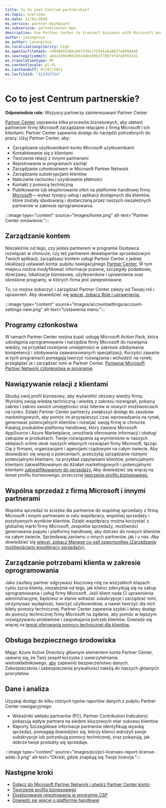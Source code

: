 ```yaml
---
title: Co to jest Centrum partnerskie?
ms.topic: overview
ms.date: 12/01/2020
ms.service: partner-dashboard
ms.subservice: partnercenter-mpn
description: Use Partner Center to transact business with Microsoft and your customers (Transakcje biznesowe z firmą Microsoft i klientami)
author: jasongroce
ms.author: jasongroce
ms.localizationpriority: high
ms.openlocfilehash: cd9400915861667378ccf5545a6a8827a699d465
ms.sourcegitcommit: a84c83bbd95156344b3d9b2778973f47a9f83141
ms.translationtype: MT
ms.contentlocale: pl-PL
ms.lasthandoff: 07/07/2021
ms.locfileid: "113353724"
---
```

# <a name="what-is-partner-center"></a>Co to jest Centrum partnerskie?

**Odpowiednie role:** Wszyscy partnerzy zainteresowani Partner Center

[Partner Center](https://partner.microsoft.com/dashboard/home) usprawnia kilka procesów biznesowych, aby ułatwić partnerom firmy Microsoft zarządzanie relacjami z firmą Microsoft i ich klientami. Partner Center zapewnia dostęp do narzędzi potrzebnych do pracy. Użyj Partner Center, aby:

- Zarządzanie użytkownikami konto Microsoft użytkownikami
- Kontaktowanie się z klientami
- Tworzenie relacji z innymi partnerami
- Rejestrowanie w programach zachęt
- Zarządzanie członkostwem w Microsoft Partner Network
- Zarządzanie subskrypcjami klientów
- Naliczanie rachunku i uzyskiwanie płatności
- Kontakt z pomocą techniczną
- Publikowanie lub eksplorowanie ofert na platformie handlowej firmy [Microsoft](/azure/marketplace)— wykaz tysięcy usług i aplikacji dostępnych dla klientów, które zostały sbudowaną i dostarczaną przez naszych niezależnych partnerów w zakresie oprogramowania.

:::image type="content" source="images/home.png" alt-text="Partner Center omówienie.":::

## <a name="manage-your-account"></a>Zarządzanie kontem

Niezależnie od tego, czy jesteś partnerem w programie Dostawca rozwiązań w chmurze, czy też partnerem deweloperów sprzedażowym Twoich aplikacji, zarządzasz kontem usługi Partner Center z jednej lokalizacji ustawień konta: pulpitu nawigacyjnego [Partner Center.](https://partner.microsoft.com/dashboard/home) W tym miejscu można modyfikować informacje prawne, szczegóły podatkowe, dzierżawy, lokalizacje biznesowe, użytkowników i uprawnienia oraz określone programy, w których firma jest zarejestrowane.

To, co można zobaczyć i zarządzać Partner Center zależy od Twojej roli i uprawnień. Aby dowiedzieć się [więcej, zobacz Role i uprawnienia.](permissions-overview.md)

:::image type="content" source="images/accountsettings/account-settings-new.png" alt-text="Ustawienia menu.":::

## <a name="membership-programs"></a>Programy członkostwa

W ramach Partner Center można kupić usługę Microsoft Action Pack, która udostępnia oprogramowanie i narzędzia firmy Microsoft do rozwijania wiedzy, na przykład rozwijanie umiejętności w zakresie zdobywania kompetencji i zdobywania zaawansowanych specjalizacji. Korzyści zawarte w tych programach pomagają tworzyć rozwiązania i wchodzić na rynek; przeglądać je i zarządzać nimi w Partner Center. [Porównaj Microsoft Partner Network członkostwa w programie](https://partner.microsoft.com/membership/compare-offers).

## <a name="connect-with-customers"></a>Nawiązywanie relacji z klientami

Sbuduj swój profil biznesowy, aby wyświetlić obszary wiedzy firmy. Wyróżnij swoją wiedzę techniczną i wiedzę z zakresu rozwiązań, pokazuj zakres i zakres swoich umiejętności oraz liderów w nowych możliwościach na rynku. Dzięki Partner Center partnerzy zwiększyli dostęp do zasobów marketingowych, aby pomóc im przyspieszyć czas wprowadzania na rynek, generować potencjalnych klientów i rozwijać swoją firmę w chmurze. Katalog produktów platformy handlowej, który zawiera Microsoft AppSource i Azure Marketplace, umożliwia oferowanie informacji i obsługi zakupów w produktach. Twoje rozwiązania są wymienione w naszych sklepach online obok naszych własnych rozwiązań firmy Microsoft, łącząc Cię z firmami, organizacjami i agencjami rządowymi na całym świecie. Aby dowiedzieć się więcej o poleceniach, przeczytaj zarządzanie różnymi potencjalnymi klientami, na przykład zapytaniami klientów, potencjalnymi klientami zakwalifikowanym do działań marketingowych i potencjalnymi klientami [zakwalifikowanym do sprzedaży.](manage-leads.md) Aby dowiedzieć się więcej na temat profilu biznesowego, przeczytaj [tworzenie profilu biznesowego.](create-a-marketing-profile.md)

## <a name="co-sell-with-microsoft-and-other-partners"></a>Wspólna sprzedaż z firmą Microsoft i innymi partnerami

Wspólna sprzedaż to ścieżka dla partnerów do wspólnej sprzedaży z firmą Microsoft i innymi partnerami w celu współpracy, wspólnej sprzedaży i pozytywnych wyników klientów. Dzięki współpracy można korzystać z globalnej marki firmy Microsoft, zespołów sprzedaży, możliwości generowania popytu i platformy handlowej, aby dotrzeć do nowych klientów na całym świecie. Sprzedawaj zarówno u innych partnerów, jak i u nas. Aby dowiedzieć się [więcej, zobacz Manage co-sell opportunities (Zarządzanie możliwościami współpracy sprzedaży).](manage-co-sell-opportunities.md)

## <a name="manage-customer-software-needs"></a>Zarządzanie potrzebami klienta w zakresie oprogramowania

Jako zaufany partner odgrywasz kluczową rolę na wszystkich etapach cyklu życia klienta, niezależnie od tego, jak klienci zdecydują się na zakup oprogramowania i usług firmy Microsoft. Jeśli klient nada Ci uprawnienia administracyjne, będziesz w stanie wdrażać subskrypcje i zarządzać nimi, utrzymywać wydajność, tworzyć użytkowników, a nawet tworzyć dla nich bilety pomocy technicznej. Partner Center zapewnia szybki i łatwy dostęp do pomocy technicznej firmy Microsoft na żądanie, aby pomóc w lepszym rozwiązywaniu problemów i zaspokajania potrzeb klientów. Dowiedz się więcej na [temat oferowania pomocy technicznej dla klientów.](customer-support.md)

## <a name="maintain-a-secure-environment"></a>Obsługa bezpiecznego środowiska

Mając Azure Active Directory głównym elementem konta Partner Center, upewnij się, że Twój zespół korzysta z uwierzytelniania wieloskładnikowego, [aby](partner-security-requirements-mandating-mfa.md) zapewnić bezpieczeństwo danych. Zabezpieczenia i zabezpieczenia prywatności należą do naszych głównych priorytetów.

## <a name="data-and-analytics"></a>Dane i analiza

Uzyskaj dostęp do kilku różnych typów raportów danych z pulpitu Partner Center nawigacyjnego:

- Wskaźniki wkładu partnerów (PCI, Partner Contribution Indicators) pokazują wpływ partnera na siedem kluczowych miar sukcesu klientów
- Raporty Szczegółowe informacje partnerów identyfikują wysoką sprzedaż, pomagają dowiedzieć się, którzy klienci wdrożyli swoje subskrypcje lub potrzebują pomocy technicznej, oraz pokazują, jak dobrze twoje produkty się sprzedaje.

:::image type="content" source="images/pci/pci-licenses-report-license-adds-3.png" alt-text="Określ, gdzie znajdują się Twoje licencje.":::

## <a name="next-steps"></a>Następne kroki

- [Dołącz do Microsoft Partner Network i utwórz Partner Center konto](mpn-create-a-partner-center-account.md)
- [Tworzenie profilu biznesowego](create-a-marketing-profile.md)
- [Eksplorowanie rejestrowania w programie CSP](csp-overview.md)
- [Dowiedz się więcej o platformie handlowej](csp-commercial-marketplace-overview.md)

